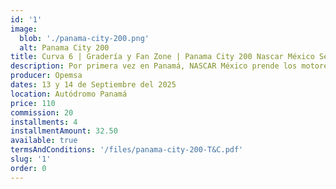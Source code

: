```yaml
---
id: '1'
image:
  blob: './panama-city-200.png'
  alt: Panama City 200
title: Curva 6 | Gradería y Fan Zone | Panama City 200 Nascar México Series
description: Por primera vez en Panamá, NASCAR México prende los motores con lo mejor del continente. Dos días de pura emoción, velocidad y carreras que no se repiten. Disfrutarás de acceso a la Curva 6, con vista panoramica a las curvas del circuito y acceso al fan zone junto a los pits.
producer: Opemsa
dates: 13 y 14 de Septiembre del 2025
location: Autódromo Panamá
price: 110
commission: 20
installments: 4
installmentAmount: 32.50
available: true
termsAndConditions: '/files/panama-city-200-T&C.pdf'
slug: '1'
order: 0
---
```

